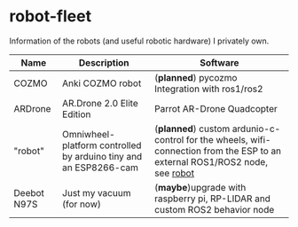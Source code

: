 # robot-fleet
Information of the robots (and useful robotic hardware) I privately own.

|Name|Description|Software|
|--|--|--|
|COZMO|Anki COZMO robot|(**planned**) pycozmo Integration with ros1/ros2|
|ARDrone|AR.Drone 2.0 Elite Edition|Parrot AR-Drone Quadcopter|
|"robot"|Omniwheel-platform controlled by arduino tiny and an ESP8266-cam|(**planned**) custom ardunio-c-control for the wheels, wifi-connection from the ESP to an external ROS1/ROS2 node, see [robot](../../../robot)|
|Deebot N97S|Just my vacuum (for now)|(**maybe**)upgrade with raspberry pi, RP-LIDAR and custom ROS2 behavior node|
